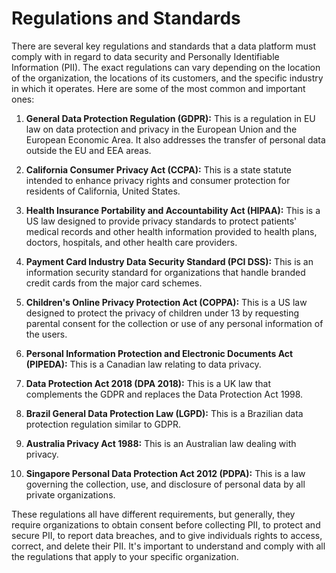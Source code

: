 # Regulations and Standards

There are several key regulations and standards that a data platform must comply with in regard to data security and Personally Identifiable Information (PII). The exact regulations can vary depending on the location of the organization, the locations of its customers, and the specific industry in which it operates. Here are some of the most common and important ones:

1. **General Data Protection Regulation (GDPR):** This is a regulation in EU law on data protection and privacy in the European Union and the European Economic Area. It also addresses the transfer of personal data outside the EU and EEA areas.

2. **California Consumer Privacy Act (CCPA):** This is a state statute intended to enhance privacy rights and consumer protection for residents of California, United States.

3. **Health Insurance Portability and Accountability Act (HIPAA):** This is a US law designed to provide privacy standards to protect patients' medical records and other health information provided to health plans, doctors, hospitals, and other health care providers.

4. **Payment Card Industry Data Security Standard (PCI DSS):** This is an information security standard for organizations that handle branded credit cards from the major card schemes.

5. **Children's Online Privacy Protection Act (COPPA):** This is a US law designed to protect the privacy of children under 13 by requesting parental consent for the collection or use of any personal information of the users.

6. **Personal Information Protection and Electronic Documents Act (PIPEDA):** This is a Canadian law relating to data privacy.

7. **Data Protection Act 2018 (DPA 2018):** This is a UK law that complements the GDPR and replaces the Data Protection Act 1998.

8. **Brazil General Data Protection Law (LGPD):** This is a Brazilian data protection regulation similar to GDPR.

9. **Australia Privacy Act 1988:** This is an Australian law dealing with privacy.

10. **Singapore Personal Data Protection Act 2012 (PDPA):** This is a law governing the collection, use, and disclosure of personal data by all private organizations.

These regulations all have different requirements, but generally, they require organizations to obtain consent before collecting PII, to protect and secure PII, to report data breaches, and to give individuals rights to access, correct, and delete their PII. It's important to understand and comply with all the regulations that apply to your specific organization.